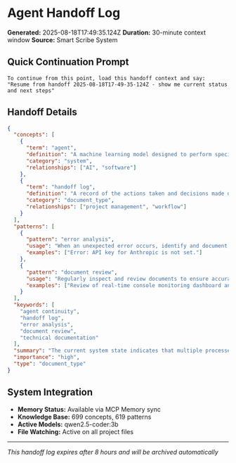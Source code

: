 # Agent Handoff Log

**Generated:** 2025-08-18T17:49:35.124Z
**Duration:** 30-minute context window
**Source:** Smart Scribe System

## Quick Continuation Prompt

```
To continue from this point, load this handoff context and say:
"Resume from handoff 2025-08-18T17-49-35-124Z - show me current status and next steps"
```

## Handoff Details

```json
{
  "concepts": [
    {
      "term": "agent",
      "definition": "A machine learning model designed to perform specific tasks, often used in AI systems.",
      "category": "system",
      "relationships": ["AI", "software"]
    },
    {
      "term": "handoff log",
      "definition": "A record of the actions taken and decisions made during a project or session.",
      "category": "document_type",
      "relationships": ["project management", "workflow"]
    }
  ],
  "patterns": [
    {
      "pattern": "error analysis",
      "usage": "When an unexpected error occurs, identify and document the root cause to prevent similar issues in the future.",
      "examples": ["Error: API key for Anthropic is not set."]
    },
    {
      "pattern": "document review",
      "usage": "Regularly inspect and review documents to ensure accuracy and completeness, identify improvements, and maintain context.",
      "examples": ["Review of real-time console monitoring dashboard and API endpoints"]
    }
  ],
  "keywords": [
    "agent continuity",
    "handoff log",
    "error analysis",
    "document review",
    "technical documentation"
  ],
  "summary": "The current system state indicates that multiple processes are running, with recent files modified including the AGENT_SYSTEM_GUIDE.md file which needs attention. Recent activity focused on document reviews and error analyses, identifying issues related to API keys for Anthropic services.",
  "importance": "high",
  "type": "document_type"
}
```

## System Integration

- **Memory Status:** Available via MCP Memory sync
- **Knowledge Base:** 699 concepts, 619 patterns
- **Active Models:** qwen2.5-coder:3b
- **File Watching:** Active on all project files

---
*This handoff log expires after 8 hours and will be archived automatically*
